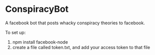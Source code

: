 # ConspiracyBot
A facebook bot that posts whacky conspiracy theories to facebook.

To set up:

1.  npm install facebook-node
2.  create a file called token.txt, and add your access token to that file
